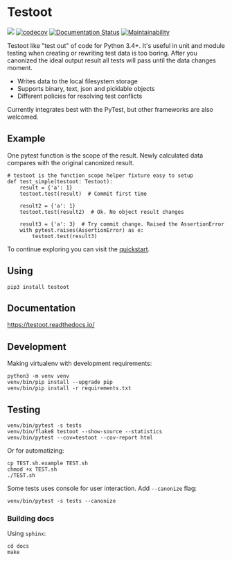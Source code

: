 # Testoot

![](https://github.com/aptakhin/testoot/workflows/Testoot/badge.svg)
[![codecov](https://codecov.io/gh/aptakhin/regress/branch/master/graph/badge.svg)](https://codecov.io/gh/aptakhin/regress)
[![Documentation Status](https://readthedocs.org/projects/testoot/badge/?version=latest)](https://testoot.readthedocs.io/en/latest/?badge=latest)
[![Maintainability](https://api.codeclimate.com/v1/badges/4bab5c99811799725609/maintainability)](https://codeclimate.com/github/aptakhin/regress/maintainability)

Testoot like "test out" of code for Python 3.4+. It's useful in unit and module testing when creating or rewriting test data is too boring. After you canonized the ideal output result all tests will pass until the data changes moment.

- Writes data to the local filesystem storage
- Supports binary, text, json and picklable objects
- Different policies for resolving test conflicts

Currently integrates best with the PyTest, but other frameworks are also welcomed.

## Example

One pytest function is the scope of the result. Newly calculated data compares with the original canonized result.

    # testoot is the function scope helper fixture easy to setup
    def test_simple(testoot: Testoot):
        result = {'a': 1}
        testoot.test(result)  # Commit first time

        result2 = {'a': 1}
        testoot.test(result2)  # Ok. No object result changes

        result3 = {'a': 3}  # Try commit change. Raised the AssertionError
        with pytest.raises(AssertionError) as e:
            testoot.test(result3)

To continue exploring you can visit the [quickstart](https://testoot.readthedocs.io/en/latest/usage/quickstart.html).

## Using

    pip3 install testoot

## Documentation

https://testoot.readthedocs.io/

## Development

Making virtualenv with development requirements:

    python3 -m venv venv
    venv/bin/pip install --upgrade pip
    venv/bin/pip install -r requirements.txt

## Testing

    venv/bin/pytest -s tests
    venv/bin/flake8 testoot --show-source --statistics
    venv/bin/pytest --cov=testoot --cov-report html

Or for automatizing:

    cp TEST.sh.example TEST.sh
    chmod +x TEST.sh
    ./TEST.sh

Some tests uses console for user interaction. Add `--canonize` flag:

    venv/bin/pytest -s tests --canonize

### Building docs

Using `sphinx`:

    cd docs
    make
